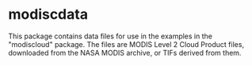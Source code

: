modiscdata
==========

This package contains data files for use in the examples in the "modiscloud" package.  The files are MODIS Level 2 Cloud Product files, downloaded from the NASA MODIS archive, or TIFs derived from them.
